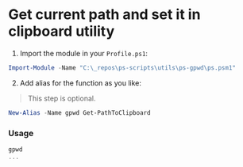 # Get current path and set it in clipboard utility

1. Import the module in your `Profile.ps1`:

```PowerShell
Import-Module -Name "C:\_repos\ps-scripts\utils\ps-gpwd\ps.psm1"
```

2. Add alias for the function as you like:

> This step is optional.

```PowerShell
New-Alias -Name gpwd Get-PathToClipboard
```

### Usage

```PowerShell
gpwd
...
```